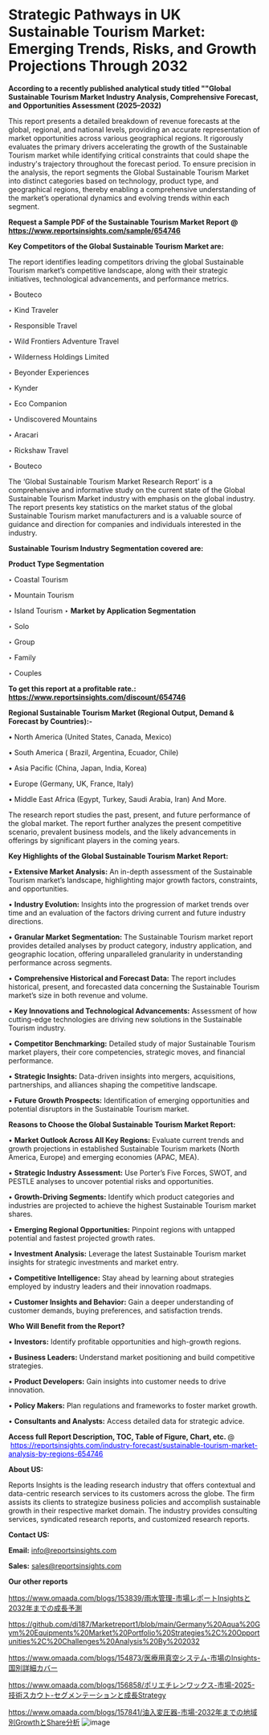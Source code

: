 # Strategic Pathways in UK Sustainable Tourism Market: Emerging Trends, Risks, and Growth Projections Through 2032

<strong>According to a recently published analytical study titled ""Global Sustainable Tourism Market Industry Analysis, Comprehensive Forecast, and Opportunities Assessment (2025–2032)</strong>

This report presents a detailed breakdown of revenue forecasts at the global, regional, and national levels, providing an accurate representation of market opportunities across various geographical regions. It rigorously evaluates the primary drivers accelerating the growth of the Sustainable Tourism market while identifying critical constraints that could shape the industry's trajectory throughout the forecast period. To ensure precision in the analysis, the report segments the Global Sustainable Tourism Market into distinct categories based on technology, product type, and geographical regions, thereby enabling a comprehensive understanding of the market’s operational dynamics and evolving trends within each segment.

<strong>Request a Sample PDF of the Sustainable Tourism Market Report </strong><strong>@<a href=https://www.reportsinsights.com/sample/654746 style=color:#0000ff;> https://www.reportsinsights.com/sample/654746</a></strong></font>

<strong>Key Competitors of the Global Sustainable Tourism Market are:</strong>

The report identifies leading competitors driving the global Sustainable Tourism market’s competitive landscape, along with their strategic initiatives, technological advancements, and performance metrics.

‣ Bouteco

‣ Kind Traveler

‣ Responsible Travel

‣ Wild Frontiers Adventure Travel

‣ Wilderness Holdings Limited

‣ Beyonder Experiences

‣ Kynder

‣ Eco Companion

‣ Undiscovered Mountains

‣ Aracari

‣ Rickshaw Travel

‣ Bouteco

The ‘Global Sustainable Tourism Market Research Report’ is a comprehensive and informative study on the current state of the Global Sustainable Tourism Market industry with emphasis on the global industry. The report presents key statistics on the market status of the global Sustainable Tourism market manufacturers and is a valuable source of guidance and direction for companies and individuals interested in the industry.

<strong>Sustainable Tourism Industry Segmentation covered are:</strong>

<strong>Product Type Segmentation</strong>

‣ Coastal Tourism

‣ Mountain Tourism

‣ Island Tourism
‣ 
<strong>Market by Application Segmentation</strong>

‣ Solo

‣ Group

‣ Family

‣ Couples

<strong>To get this report at a profitable rate.: <a href=https://www.reportsinsights.com/discount/654746 style=color:#0000ff;>https://www.reportsinsights.com/discount/654746</a></strong></font>

<strong>Regional Sustainable Tourism Market (Regional Output, Demand &amp; Forecast by Countries):-</strong>

• North America (United States, Canada, Mexico)

• South America ( Brazil, Argentina, Ecuador, Chile)

• Asia Pacific (China, Japan, India, Korea)

• Europe (Germany, UK, France, Italy)

• Middle East Africa (Egypt, Turkey, Saudi Arabia, Iran) And More.

The research report studies the past, present, and future performance of the global market. The report further analyzes the present competitive scenario, prevalent business models, and the likely advancements in offerings by significant players in the coming years.

<strong>Key Highlights of the Global Sustainable Tourism Market Report:</strong>

• <strong>Extensive Market Analysis:</strong> An in-depth assessment of the Sustainable Tourism market’s landscape, highlighting major growth factors, constraints, and opportunities.

• <strong>Industry Evolution:</strong> Insights into the progression of market trends over time and an evaluation of the factors driving current and future industry directions.

• <strong>Granular Market Segmentation:</strong> The Sustainable Tourism market report provides detailed analyses by product category, industry application, and geographic location, offering unparalleled granularity in understanding performance across segments.

• <strong>Comprehensive Historical and Forecast Data:</strong> The report includes historical, present, and forecasted data concerning the Sustainable Tourism market’s size in both revenue and volume.

• <strong>Key Innovations and Technological Advancements:</strong> Assessment of how cutting-edge technologies are driving new solutions in the Sustainable Tourism industry.

• <strong>Competitor Benchmarking:</strong> Detailed study of major Sustainable Tourism market players, their core competencies, strategic moves, and financial performance.

• <strong>Strategic Insights:</strong> Data-driven insights into mergers, acquisitions, partnerships, and alliances shaping the competitive landscape.

• <strong>Future Growth Prospects:</strong> Identification of emerging opportunities and potential disruptors in the Sustainable Tourism market.

<strong>Reasons to Choose the Global Sustainable Tourism Market Report:</strong>

• <strong>Market Outlook Across All Key Regions:</strong> Evaluate current trends and growth projections in established Sustainable Tourism markets (North America, Europe) and emerging economies (APAC, MEA).

• <strong>Strategic Industry Assessment:</strong> Use Porter’s Five Forces, SWOT, and PESTLE analyses to uncover potential risks and opportunities.

• <strong>Growth-Driving Segments:</strong> Identify which product categories and industries are projected to achieve the highest Sustainable Tourism market shares.

• <strong>Emerging Regional Opportunities:</strong> Pinpoint regions with untapped potential and fastest projected growth rates.

• <strong>Investment Analysis:</strong> Leverage the latest Sustainable Tourism market insights for strategic investments and market entry.

• <strong>Competitive Intelligence:</strong> Stay ahead by learning about strategies employed by industry leaders and their innovation roadmaps.

• <strong>Customer Insights and Behavior:</strong> Gain a deeper understanding of customer demands, buying preferences, and satisfaction trends.

<strong>Who Will Benefit from the Report?</strong>

• <strong>Investors:</strong> Identify profitable opportunities and high-growth regions.

• <strong>Business Leaders:</strong> Understand market positioning and build competitive strategies.

• <strong>Product Developers:</strong> Gain insights into customer needs to drive innovation.

• <strong>Policy Makers:</strong> Plan regulations and frameworks to foster market growth.

• <strong>Consultants and Analysts:</strong> Access detailed data for strategic advice.
</ul>
<strong>Access full Report Description, TOC, Table of Figure, Chart, etc. </strong>@  <a href=https://reportsinsights.com/industry-forecast/sustainable-tourism-market-analysis-by-regions-654746 style=color:#0000ff;>https://reportsinsights.com/industry-forecast/sustainable-tourism-market-analysis-by-regions-654746</a></font>

<strong><strong>About US</strong>:</strong>

Reports Insights is the leading research industry that offers contextual and data-centric research services to its customers across the globe. The firm assists its clients to strategize business policies and accomplish sustainable growth in their respective market domain. The industry provides consulting services, syndicated research reports, and customized research reports.

<strong>Contact US:</strong>

<p class=""""><b>Email:</b> <a href=mailto:info@reportsinsights.com>info@reportsinsights.com</a></p>
<p class=""""><b>Sales:</b> <a href=mailto:sales@reportsinsights.com>sales@reportsinsights.com</a></p>

<strong>Our other reports</strong>

<a href=https://www.omaada.com/blogs/153839/雨水管理-市場レポートInsightsと2032年までの成長予測>https://www.omaada.com/blogs/153839/雨水管理-市場レポートInsightsと2032年までの成長予測</a>

<a href=https://github.com/di187/Marketreport1/blob/main/Germany%20Aqua%20Gym%20Equipments%20Market%20Portfolio%20Strategies%2C%20Opportunities%2C%20Challenges%20Analysis%20By%202032>https://github.com/di187/Marketreport1/blob/main/Germany%20Aqua%20Gym%20Equipments%20Market%20Portfolio%20Strategies%2C%20Opportunities%2C%20Challenges%20Analysis%20By%202032</a>

<a href=https://www.omaada.com/blogs/154873/医療用真空システム-市場のInsights-国別詳細カバー>https://www.omaada.com/blogs/154873/医療用真空システム-市場のInsights-国別詳細カバー</a>

<a href=https://www.omaada.com/blogs/156858/ポリエチレンワックス-市場-2025-技術スカウト-セグメンテーションと成長Strategy>https://www.omaada.com/blogs/156858/ポリエチレンワックス-市場-2025-技術スカウト-セグメンテーションと成長Strategy</a>

<a href=https://www.omaada.com/blogs/157841/油入変圧器-市場-2032年までの地域別GrowthとShare分析>https://www.omaada.com/blogs/157841/油入変圧器-市場-2032年までの地域別GrowthとShare分析</a>
![image](https://github.com/user-attachments/assets/49c2ce94-51e1-4f6e-91bd-531d9db49d3a)
